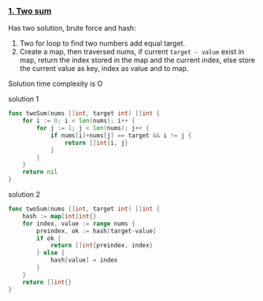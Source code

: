### [1. Two sum]

Has two solution, brute force and hash:
1. Two for loop to find two numbers add equal target.
2. Create a map, then traversed nums, if current `target - value` exist in map, return the index stored in the map and the current index,
else store the current value as key, index as value and to map.

Solution time complexity is O

solution 1
``` go
func twoSum(nums []int, target int) []int {
	for i := 0; i < len(nums); i++ {
		for j := 1; j < len(nums); j++ {
			if nums[i]+nums[j] == target && i != j {
				return []int{i, j}
			}
		}
	}
	return nil
}
```

solution 2
```go
func twoSum(nums []int, target int) []int {
	hash := map[int]int{}
	for index, value := range nums {
		preindex, ok := hash[target-value]
		if ok {
			return []int{preindex, index}
		} else {
			hash[value] = index
		}
	}
	return []int{}
}

```

[1. Two sum]: https://leetcode.com/problems/two-sum/